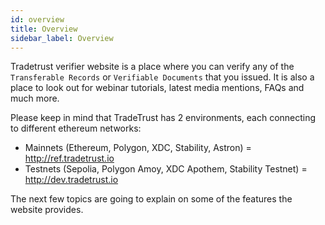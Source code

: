 ```yaml
---
id: overview
title: Overview
sidebar_label: Overview
---
```


Tradetrust verifier website is a place where you can verify any of the `Transferable Records` or `Verifiable Documents` that you issued. It is also a place to look out for webinar tutorials, latest media mentions, FAQs and much more.

Please keep in mind that TradeTrust has 2 environments, each connecting to different ethereum networks:

- Mainnets (Ethereum, Polygon, XDC, Stability, Astron) = http://ref.tradetrust.io
- Testnets (Sepolia, Polygon Amoy, XDC Apothem, Stability Testnet) = http://dev.tradetrust.io

The next few topics are going to explain on some of the features the website provides.
